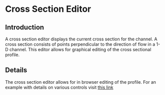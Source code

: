 # Cross Section Editor #

## Introduction ##

A cross section editor displays the current cross section for the channel. A cross section consists of points perpendicular to the direction of flow in a 1-D channel. This editor allows for graphical editing of the cross sectional profile.


## Details ##

The cross section editor allows for in browser editing of the profile. For an example with details on various controls visit [this link](http://dsm2-vista.googlecode.com/svn/trunk/protovis-plots/xsection_with_missing.html)

